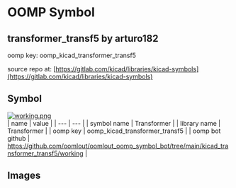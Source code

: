 # OOMP Symbol  
## transformer_transf5  by arturo182  
  
oomp key: oomp_kicad_transformer_transf5  
  
source repo at: [https://gitlab.com/kicad/libraries/kicad-symbols](https://gitlab.com/kicad/libraries/kicad-symbols)  
## Symbol  
  
[![working.png](working_600.png)](working.png)  
| name | value | 
| --- | --- | 
| symbol name | Transformer | 
| library name | Transformer | 
| oomp key | oomp_kicad_transformer_transf5 | 
| oomp bot github | https://github.com/oomlout/oomlout_oomp_symbol_bot/tree/main/kicad_transformer_transf5/working | 
## Images  
